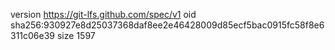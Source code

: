 version https://git-lfs.github.com/spec/v1
oid sha256:930927e8d25037368daf8ee2e46428009d85ecf5bac0915fc58f8e6311c06e39
size 1597
